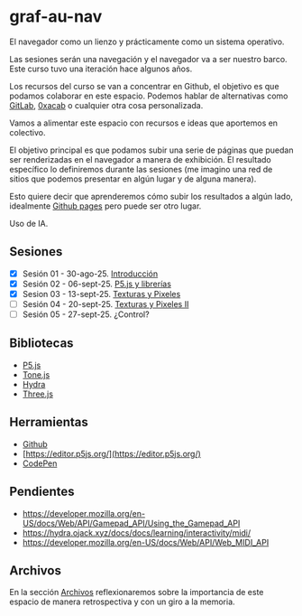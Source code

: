# graf-au-nav

El navegador como un lienzo y prácticamente como un sistema operativo. 

Las sesiones serán una navegación y el navegador va a ser nuestro barco. Este curso tuvo una iteración hace algunos años. 

Los recursos del curso se van a concentrar en Github, el objetivo es que podamos colaborar en este espacio. Podemos hablar de alternativas como [GitLab](https://about.gitlab.com/), [0xacab](https://about.0xacab.org/) o cualquier otra cosa personalizada. 

Vamos a alimentar este espacio con recursos e ideas que aportemos en colectivo. 

El objetivo principal es que podamos subir una serie de páginas que puedan ser renderizadas en el navegador a manera de exhibición. El resultado específico lo definiremos durante las sesiones (me imagino una red de sitios que podemos presentar en algún lugar y de alguna manera).

Esto quiere decir que aprenderemos cómo subir los resultados a algún lado, idealmente [Github pages](https://docs.github.com/en/pages) pero puede ser otro lugar. 

Uso de IA. 

## Sesiones 

- [x] Sesión 01 - 30-ago-25. [Introducción](./sesiones/s01.md)
- [x] Sesión 02 - 06-sept-25. [P5.js y librerías](./sesiones/s02.md)
- [x] Sesion 03 - 13-sept-25. [Texturas y Pixeles](./sesiones/s03.md)
- [ ] Sesión 04 - 20-sept-25. [Texturas y Pixeles II](./sesiones/s04.md)
- [ ] Sesión 05 - 27-sept-25. ¿Control?

## Bibliotecas

- [P5.js](https://p5js.org/)
- [Tone.js](https://tonejs.github.io/)
- [Hydra](https://hydra.ojack.xyz/)
- [Three.js](https://threejs.org/)

## Herramientas

- [Github](https://github.com/)
- [https://editor.p5js.org/](https://editor.p5js.org/)
- [CodePen](https://codepen.io/)

## Pendientes

- https://developer.mozilla.org/en-US/docs/Web/API/Gamepad_API/Using_the_Gamepad_API
- https://hydra.ojack.xyz/docs/docs/learning/interactivity/midi/
- https://developer.mozilla.org/en-US/docs/Web/API/Web_MIDI_API

## Archivos

En la sección [Archivos](./archivos.md) reflexionaremos sobre la importancia de este espacio de manera retrospectiva y con un giro a la memoria. 